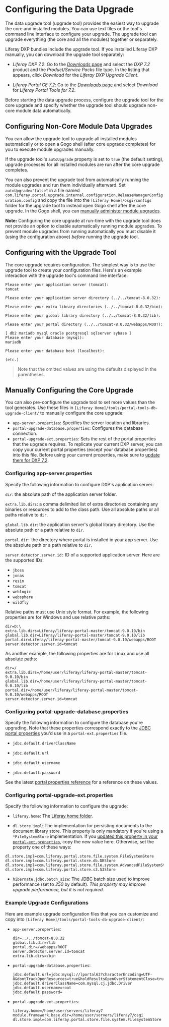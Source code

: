 # Configuring the Data Upgrade

The data upgrade tool (upgrade tool) provides the easiest way to upgrade the core and installed modules. You can use text files or the tool's command line interface to configure your upgrade. The upgrade tool can upgrade everything (the core
and all the modules) together or separately.

Liferay DXP bundles include the upgrade tool. If you installed Liferay DXP manually, you can download the upgrade tool separately:

- _Liferay DXP 7.2_: Go to the [*Downloads* page](https://customer.liferay.com/group/customer/downloads) and select the _DXP 7.2_ product and the _Product/Service Packs_ file type. In the listing that appears, click _Download_ for the _Liferay DXP Upgrade Client_. 

- _Liferay Portal CE 7.2_: Go to the [_Downloads_ page](https://www.liferay.com/downloads-community) and select _Download_ for _Liferay Portal Tools for 7.2_.

Before starting the data upgrade process, configure the upgrade tool for the core upgrade and specify whether the upgrade tool should upgrade non-core module data automatically. 

## Configuring Non-Core Module Data Upgrades

You can allow the upgrade tool to upgrade all installed modules automatically or to open a Gogo shell (after core upgrade completes) for you to execute module upgrades manually. 

If the upgrade tool's `autoUpgrade` property is set to `true` (the default setting), upgrade processes for all installed modules are run after the core upgrade completes. 

You can also prevent the upgrade tool from automatically running the module upgrades and run them individually afterward. Set `autoUpgrade="false"` in a file named `com.liferay.portal.upgrade.internal.configuration.ReleaseManagerConfiguration.config` and copy the file into the `[Liferay Home]/osgi/configs` folder for the upgrade tool to instead open Gogo shell after the core upgrade. In the Gogo shell, you can [manually administer module upgrades](./08-upgrading-modules-using-gogo-shell.md).

**Note:** Configuring the core upgrade at run-time with the upgrade tool does not provide an option to disable automatically running module upgrades. To prevent module upgrades from running automatically you must disable it (using the configuration above) *before* running the upgrade tool. 

## Configuring with the Upgrade Tool

The core upgrade requires configuration. The simplest way is to use the upgrade tool to create your configuration files. Here's an example interaction with the upgrade tool's command line interface:

```
Please enter your application server (tomcat): 
tomcat

Please enter your application server directory (../../tomcat-8.0.32): 

Please enter your extra library directories (../../tomcat-8.0.32/bin): 

Please enter your global library directory (../../tomcat-8.0.32/lib): 

Please enter your portal directory (../../tomcat-8.0.32/webapps/ROOT): 

[ db2 mariadb mysql oracle postgresql sqlserver sybase ]
Please enter your database (mysql): 
mariadb

Please enter your database host (localhost):

(etc.)
```

> Note that the omitted values are using the defaults displayed in the parentheses.

## Manually Configuring the Core Upgrade

You can also pre-configure the upgrade tool to set more values than the tool generates. Use these files in `[Liferay Home]/tools/portal-tools-db-upgrade-client/` to manually configure the core upgrade:

- `app-server.properties`: Specifies the server location and libraries.
- `portal-upgrade-database.properties`: Configures the database connection.
- `portal-upgrade-ext.properties`: Sets the rest of the portal properties that the upgrade requires. To replicate your current DXP server, you can copy your current portal properties (except your database properties) into this file. Before using your current properties, make sure to [update them for DXP 7.2](./05-preparing-a-new-application-server-for-liferay-dxp.md#migrate-your-portal-properties).

### Configuring app-server.properties

Specify the following information to configure DXP's application server: 

`dir`: the absolute path of the application server folder.

`extra.lib.dirs`: a comma delimited list of extra directories containing any binaries or resources to add to the class path. Use all absolute paths or all paths relative to `dir`.

`global.lib.dir`: the application server's global library directory. Use the absolute path or a path relative to `dir`.

`portal.dir:` the directory where portal is installed in your app server. Use the absolute path or a path relative to `dir`.

`server.detector.server.id:` ID of a supported application server. Here are the supported IDs:

- `jboss`
- `jonas`
- `resin`
- `tomcat`
- `weblogic`
- `websphere`
- `wildfly`

Relative paths must use Unix style format. For example, the following properties are for Windows and use relative paths:

```properties
dir=D:\
extra.lib.dirs=Liferay/liferay-portal-master/tomcat-9.0.10/bin
global.lib.dir=Liferay/liferay-portal-master/tomcat-9.0.10/lib
portal.dir=Liferay/liferay-portal-master/tomcat-9.0.10/webapps/ROOT
server.detector.server.id=tomcat
```

As another example, the following properties are for Linux and use all absolute paths:

```properties
dir=/
extra.lib.dirs=/home/user/liferay/liferay-portal-master/tomcat-9.0.10/bin
global.lib.dir=/home/user/liferay/liferay-portal-master/tomcat-9.0.10/lib
portal.dir=/home/user/liferay/liferay-portal-master/tomcat-9.0.10/webapps/ROOT
server.detector.server.id=tomcat
```

### Configuring portal-upgrade-database.properties

Specify the following information to configure the database you're upgrading. Note that these properties correspond exactly to the [JDBC portal properties](https://docs.liferay.com/dxp/portal/7.2-latest/propertiesdoc/portal.properties.html#JDBC) you'd use in a `portal-ext.properties` file.

- `jdbc.default.driverClassName`

- `jdbc.default.url`

- `jdbc.default.username`

- `jdbc.default.password`

See the latest [portal properties reference](https://docs.liferay.com/dxp/portal/7.2-latest/propertiesdoc/portal.properties.html) for a reference on these values.

### Configuring portal-upgrade-ext.properties

Specify the following information to configure the upgrade: 

- `liferay.home`: The [Liferay home folder](/docs/7-2/deploy/-/knowledge_base/d/liferay-home).

- `dl.store.impl`: The implementation for persisting documents to the document library store. This property is only mandatory if you're using a `*FileSystemStore` implementation. If you [updated this property in your `portal-ext.properties`](./05-preparing-a-new-application-server-for-liferay-dxp.md#configure-your-documents-and-media-file-store), copy the new value here. Otherwise, set the property one of these ways:

```properties
dl.store.impl=com.liferay.portal.store.file.system.FileSystemStore
dl.store.impl=com.liferay.portal.store.db.DBStore
dl.store.impl=com.liferay.portal.store.file.system.AdvancedFileSystemStore
dl.store.impl=com.liferay.portal.store.s3.S3Store
```

- `hibernate.jdbc.batch_size`: The JDBC batch size used to improve performance (set to _250_ by default). _This property may improve upgrade performance, but it is not required._

### Example Upgrade Configurations

Here are example upgrade configuration files that you can customize and copy into `[Liferay Home]/tools/portal-tools-db-upgrade-client/`: 

- `app-server.properties`:

    ```properties
    dir=../../tomcat-8.0.32
    global.lib.dir=/lib
    portal.dir=/webapps/ROOT
    server.detector.server.id=tomcat
    extra.lib.dirs=/bin
    ```

- `portal-upgrade-database.properties`:

    ```properties
    jdbc.default.url=jdbc:mysql://lportal62?characterEncoding=UTF-8&dontTrackOpenResources=true&holdResultsOpenOverStatementClose=true&useFastDateParsing=false&useUnicode=true
    jdbc.default.driverClassName=com.mysql.cj.jdbc.Driver
    jdbc.default.username=root
    jdbc.default.password=
    ```

- `portal-upgrade-ext.properties`:

    ```properties
    liferay.home=/home/user/servers/liferay7
    module.framework.base.dir=/home/user/servers/liferay7/osgi
    dl.store.impl=com.liferay.portal.store.file.system.FileSystemStore
    ```
